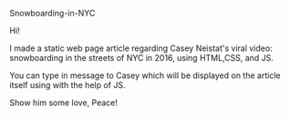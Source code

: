 
Snowboarding-in-NYC

Hi!

I made a static web page article regarding Casey Neistat's viral video: snowboarding in the streets of NYC in 2016, using HTML,CSS, and JS.

You can type in message to Casey which will be displayed on the article itself using with the help of JS.

Show him some love, Peace!